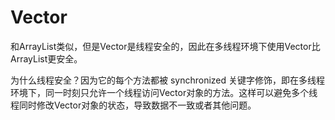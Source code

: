# Vector

和ArrayList类似，但是Vector是线程安全的，因此在多线程环境下使用Vector比ArrayList更安全。

为什么线程安全？因为它的每个方法都被 synchronized 关键字修饰，即在多线程环境下，同一时刻只允许一个线程访问Vector对象的方法。这样可以避免多个线程同时修改Vector对象的状态，导致数据不一致或者其他问题。

